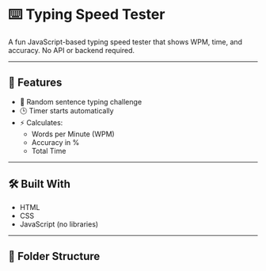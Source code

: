# ⌨️ Typing Speed Tester

A fun JavaScript-based typing speed tester that shows WPM, time, and accuracy. No API or backend required.

---

## 🚀 Features

- 📝 Random sentence typing challenge
- 🕒 Timer starts automatically
- ⚡ Calculates:
  - Words per Minute (WPM)
  - Accuracy in %
  - Total Time

---

## 🛠 Built With

- HTML
- CSS
- JavaScript (no libraries)

---

## 📂 Folder Structure

